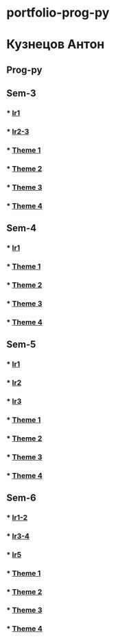 # portfolio-prog-py
# Кузнецов Антон


## Prog-py

## Sem-3
### * [lr1](/sem3/sem3-lr1)
### * [lr2-3](/sem3/sem3-lr2-3)
### * [Theme 1](/sem3/work1)
### * [Theme 2](/sem3/work2)
### * [Theme 3](/sem3/work3)
### * [Theme 4](/sem3/work4)
## Sem-4
### * [lr1](/sem4/sem4-lr1)
### * [Theme 1](/sem4/work1)
### * [Theme 2](/sem4/work2)
### * [Theme 3](/sem4/work3)
### * [Theme 4](/sem4/work4)
## Sem-5
### * [lr1](/sem5/sem5-lr1)
### * [lr2](/sem5/sem5-lr2)
### * [lr3](/sem5/sem5-lr3)
### * [Theme 1](/sem5/work1)
### * [Theme 2](/sem5/work2)
### * [Theme 3](/sem5/work3)
### * [Theme 4](/sem5/work4)
## Sem-6
### * [lr1-2](/sem6/sem6-lr1-2-lektor)
### * [lr3-4](/sem6/sem6-lr3-4)
### * [lr5](/sem6/sem6-lr5)
### * [Theme 1](/sem4/work1)
### * [Theme 2](/sem4/work2)
### * [Theme 3](/sem4/work3)
### * [Theme 4](/sem4/work4)
